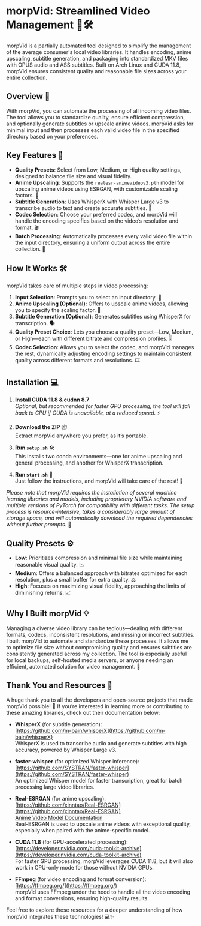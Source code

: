 # morpVid: Streamlined Video Management 🎥🛠️

morpVid is a partially automated tool designed to simplify the management of the average consumer's local video libraries. It handles encoding, anime upscaling, subtitle generation, and packaging into standardized MKV files with OPUS audio and ASS subtitles. Built on Arch Linux and CUDA 11.8, morpVid ensures consistent quality and reasonable file sizes across your entire collection.

## Overview 🌟

With morpVid, you can automate the processing of all incoming video files. The tool allows you to standardize quality, ensure efficient compression, and optionally generate subtitles or upscale anime videos. morpVid asks for minimal input and then processes each valid video file in the specified directory based on your preferences.

## Key Features 🚀

- **Quality Presets**: Select from Low, Medium, or High quality settings, designed to balance file size and visual fidelity.
- **Anime Upscaling**: Supports the `realesr-animevideov3.pth` model for upscaling anime videos using ESRGAN, with customizable scaling factors. 🎨
- **Subtitle Generation**: Uses WhisperX with Whisper Large v3 to transcribe audio to text and create accurate subtitles. 📝
- **Codec Selection**: Choose your preferred codec, and morpVid will handle the encoding specifics based on the video’s resolution and format. 🎬
- **Batch Processing**: Automatically processes every valid video file within the input directory, ensuring a uniform output across the entire collection. 🔄

## How It Works 🛠️

morpVid takes care of multiple steps in video processing:

1. **Input Selection**: Prompts you to select an input directory. 📁
2. **Anime Upscaling (Optional)**: Offers to upscale anime videos, allowing you to specify the scaling factor. 🌸
3. **Subtitle Generation (Optional)**: Generates subtitles using WhisperX for transcription. 🗣️
4. **Quality Preset Choice**: Lets you choose a quality preset—Low, Medium, or High—each with different bitrate and compression profiles. 🎚️
5. **Codec Selection**: Allows you to select the codec, and morpVid manages the rest, dynamically adjusting encoding settings to maintain consistent quality across different formats and resolutions. 🎞️

## Installation 💻

1. **Install CUDA 11.8 & cudnn 8.7**  
   *Optional, but recommended for faster GPU processing; the tool will fall back to CPU if CUDA is unavailable, at a reduced speed.* ⚡

2. **Download the ZIP** 📦  
   Extract morpVid anywhere you prefer, as it’s portable.

3. **Run `setup.sh`** 🛠️  
   This installs two conda environments—one for anime upscaling and general processing, and another for WhisperX transcription.

4. **Run `start.sh`** 🎉  
   Just follow the instructions, and morpVid will take care of the rest! 🚀

*Please note that morpVid requires the installation of several machine learning libraries and models, including proprietary NVIDIA software and multiple versions of PyTorch for compatibility with different tasks. The setup process is resource-intensive, takes a considerably large amount of storage space, and will automatically download the required dependencies without further prompts.* 💾

## Quality Presets ⚙️

- **Low**: Prioritizes compression and minimal file size while maintaining reasonable visual quality. 📉
- **Medium**: Offers a balanced approach with bitrates optimized for each resolution, plus a small buffer for extra quality. ⚖️
- **High**: Focuses on maximizing visual fidelity, approaching the limits of diminishing returns. 📈

## Why I Built morpVid 💡

Managing a diverse video library can be tedious—dealing with different formats, codecs, inconsistent resolutions, and missing or incorrect subtitles. I built morpVid to automate and standardize these processes. It allows me to optimize file size without compromising quality and ensures subtitles are consistently generated across my collection. The tool is especially useful for local backups, self-hosted media servers, or anyone needing an efficient, automated solution for video management. 💼

## Thank You and Resources 🙏

A huge thank you to all the developers and open-source projects that made morpVid possible! 🎉 If you’re interested in learning more or contributing to these amazing libraries, check out their documentation below:

- **WhisperX** (for subtitle generation):  
  [https://github.com/m-bain/whisperX](https://github.com/m-bain/whisperX)  
  WhisperX is used to transcribe audio and generate subtitles with high accuracy, powered by Whisper Large v3.

- **faster-whisper** (for optimized Whisper inference):  
  [https://github.com/SYSTRAN/faster-whisper](https://github.com/SYSTRAN/faster-whisper)  
  An optimized Whisper model for faster transcription, great for batch processing large video libraries.

- **Real-ESRGAN** (for anime upscaling):  
  [https://github.com/xinntao/Real-ESRGAN](https://github.com/xinntao/Real-ESRGAN)  
  [Anime Video Model Documentation](https://github.com/xinntao/Real-ESRGAN/blob/master/docs/anime_video_model.md)  
  Real-ESRGAN is used to upscale anime videos with exceptional quality, especially when paired with the anime-specific model.

- **CUDA 11.8** (for GPU-accelerated processing):  
  [https://developer.nvidia.com/cuda-toolkit-archive](https://developer.nvidia.com/cuda-toolkit-archive)  
  For faster GPU processing, morpVid leverages CUDA 11.8, but it will also work in CPU-only mode for those without NVIDIA GPUs.

- **FFmpeg** (for video encoding and format conversion):  
  [https://ffmpeg.org/](https://ffmpeg.org/)  
  morpVid uses FFmpeg under the hood to handle all the video encoding and format conversions, ensuring high-quality results.

Feel free to explore these resources for a deeper understanding of how morpVid integrates these technologies! 💻✨
